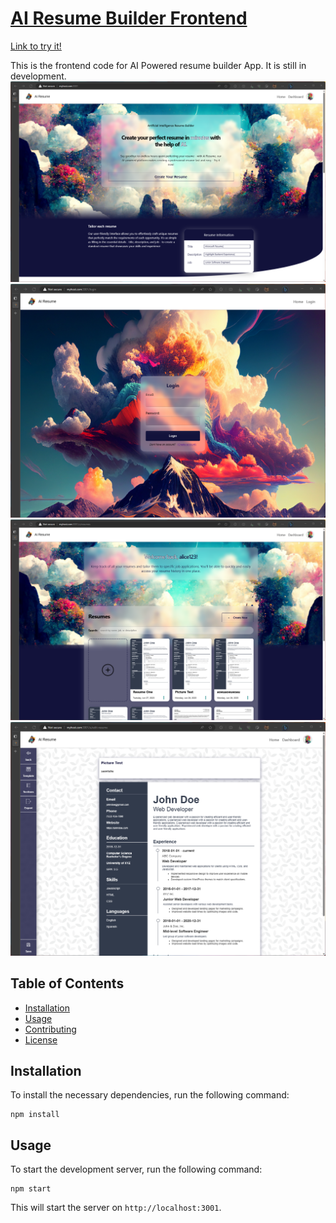 # [AI Resume Builder Frontend](http://ec2-3-135-220-37.us-east-2.compute.amazonaws.com:3000/)

[Link to try it!](http://ec2-3-135-220-37.us-east-2.compute.amazonaws.com:3000/)

This is the frontend code for AI Powered resume builder App. It is still in development.
![landing page](https://github.com/santy81855/ResumeBuilder_Frontend/blob/main/github_images/home.png?raw=true)
![login page](https://github.com/santy81855/ResumeBuilder_Frontend/blob/main/github_images/login.png?raw=true)
![resume page](https://github.com/santy81855/ResumeBuilder_Frontend/blob/main/github_images/dashboard.png?raw=true)
![edit page](https://github.com/santy81855/ResumeBuilder_Frontend/blob/main/github_images/resume.png?raw=true)

## Table of Contents

- [Installation](#installation)
- [Usage](#usage)
- [Contributing](#contributing)
- [License](#license)

## Installation

To install the necessary dependencies, run the following command:
```
npm install
```
## Usage
To start the development server, run the following command:
```
npm start
```

This will start the server on `http://localhost:3001`.
